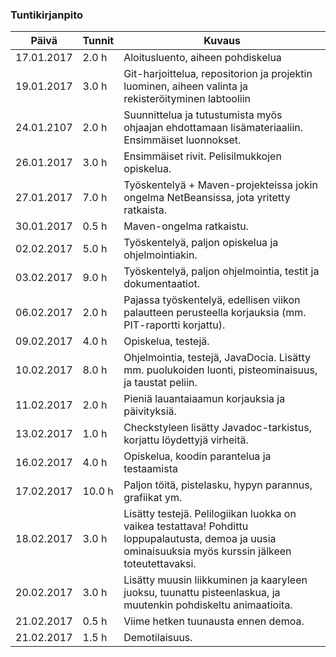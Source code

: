 
### Tuntikirjanpito
Päivä | Tunnit | Kuvaus
-----|-----|-----
17.01.2017 | 2.0  h | Aloitusluento, aiheen pohdiskelua
19.01.2017 | 3.0  h | Git-harjoittelua, repositorion ja projektin luominen, aiheen valinta ja rekisteröityminen labtooliin
24.01.2107 | 2.0  h | Suunnittelua ja tutustumista myös ohjaajan ehdottamaan lisämateriaaliin. Ensimmäiset luonnokset.
26.01.2017 | 3.0  h | Ensimmäiset rivit. Pelisilmukkojen opiskelua.
27.01.2017 | 7.0  h | Työskentelyä + Maven-projekteissa jokin ongelma NetBeansissa, jota yritetty ratkaista.
30.01.2017 | 0.5  h | Maven-ongelma ratkaistu.
02.02.2017 | 5.0  h | Työskentelyä, paljon opiskelua ja ohjelmointiakin.
03.02.2017 | 9.0  h | Työskentelyä, paljon ohjelmointia, testit ja dokumentaatiot.
06.02.2017 | 2.0  h | Pajassa työskentelyä, edellisen viikon palautteen perusteella korjauksia (mm. PIT-raportti korjattu).
09.02.2017 | 4.0  h | Opiskelua, testejä.
10.02.2017 | 8.0  h | Ohjelmointia, testejä, JavaDocia. Lisätty mm. puolukoiden luonti, pisteominaisuus, ja taustat peliin.
11.02.2017 | 2.0  h | Pieniä lauantaiaamun korjauksia ja päivityksiä.
13.02.2017 | 1.0  h | Checkstyleen lisätty Javadoc-tarkistus, korjattu löydettyjä virheitä.
16.02.2017 | 4.0  h | Opiskelua, koodin parantelua ja testaamista
17.02.2017 | 10.0 h | Paljon töitä, pistelasku, hypyn parannus, grafiikat ym.
18.02.2017 | 3.0  h | Lisätty testejä. Pelilogiikan luokka on vaikea testattava! Pohdittu loppupalautusta, demoa ja uusia ominaisuuksia myös kurssin jälkeen toteutettavaksi.
20.02.2017 | 3.0  h | Lisätty muusin liikkuminen ja kaaryleen juoksu, tuunattu pisteenlaskua, ja muutenkin pohdiskeltu animaatioita.
21.02.2017 | 0.5  h | Viime hetken tuunausta ennen demoa.
21.02.2017 | 1.5  h | Demotilaisuus.
